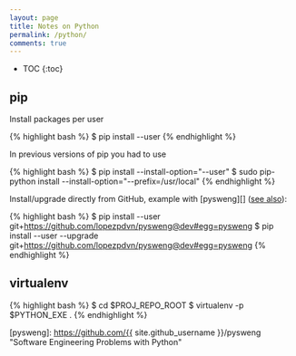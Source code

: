 ```yaml
---
layout: page
title: Notes on Python
permalink: /python/
comments: true
---
```


* TOC
{:toc}

## pip

Install packages per user

{% highlight bash %}
$ pip install --user <package>
{% endhighlight %}

In previous versions of pip you had to use

{% highlight bash %}
$ pip install --install-option="--user" <package>
$ sudo pip-python install --install-option="--prefix=/usr/local" <package>
{% endhighlight %}

Install/upgrade directly from GitHub, example with [pysweng][] ([see
also](https://pip.pypa.io/en/stable/reference/pip_install/#git)):

{% highlight bash %}
$ pip install --user git+https://github.com/lopezpdvn/pysweng@dev#egg=pysweng
$ pip install --user --upgrade git+https://github.com/lopezpdvn/pysweng@dev#egg=pysweng
{% endhighlight %}

## virtualenv

{% highlight bash %}
$ cd $PROJ_REPO_ROOT
$ virtualenv -p $PYTHON_EXE .
{% endhighlight %}

[pysweng]: https://github.com/{{ site.github_username }}/pysweng "Software Engineering Problems with Python"
